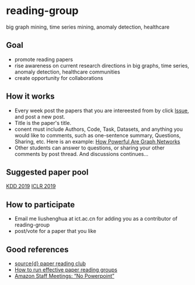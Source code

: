 # reading-group
big graph mining, time series mining, anomaly detection, healthcare


## Goal

- promote reading papers
- rise awareness on current research directions in big graphs, time series, anomaly detection, healthcare communities
- create opportunity for collaborations

## How it works

- Every week post the papers that you are intereested from by click [Issue](https://github.com/shenghua-liu/reading-group/issues), and post a new post.
- Title is the paper's title.
- conent must include Authors, Code, Task, Datasets, and anything you would like to comments, such as one-sentence summary, Questions, Sharing, etc. 
  Here is an example: [How Powerful Are Graph Networks](https://docs.google.com/document/d/1-xEng8w-Zw1sT23Wtxo5etXcEOTsx7q1TYT29nHBkhE/edit)
- Other students can answer to questions, or sharing your other comments by post thread. And discussions continues...

## Suggested paper pool
[KDD 2019](https://www.kdd.org/kdd2019/accepted-papers#!)
[ICLR 2019](https://paperswithcode.com/conference/iclr-2019)

## How to participate
- Email me liushenghua at ict.ac.cn for adding you as a contributor of reading-group
- post/vote for a paper that you like

## Good references
- [source{d} paper reading club](https://github.com/src-d/reading-club/blob/master/README.md)
- [How to run effective paper reading groups](http://muratbuffalo.blogspot.com/2015/05/how-to-run-effective-paper-reading.html)
- [Amazon Staff Meetings: “No Powerpoint”](https://conorneill.com/2012/11/30/amazon-staff-meetings-no-powerpoint/)
